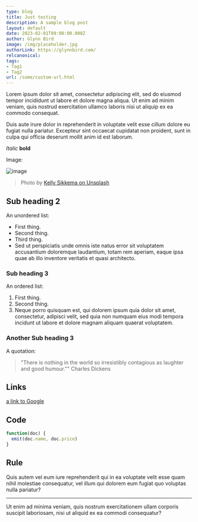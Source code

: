 ```yaml
---
type: blog
title: Just testing 
description: A sample blog post
layout: default
date: 2023-02-01T09:00:00.000Z
author: Glynn Bird
image: /img/placeholder.jpg
authorLink: https://glynnbird.com/
relcanonical: 
tags: 
- Tag1
- Tag2
url: /some/custom-url.html
---
```


Lorem ipsum dolor sit amet, consectetur adipiscing elit, sed do eiusmod tempor incididunt ut labore et dolore magna aliqua. Ut enim ad minim veniam, quis nostrud exercitation ullamco laboris nisi ut aliquip ex ea commodo consequat. 

Duis aute irure dolor in reprehenderit in voluptate velit esse cillum dolore eu fugiat nulla pariatur. Excepteur sint occaecat cupidatat non proident, sunt in culpa qui officia deserunt mollit anim id est laborum.

_Italic_ **bold** 

Image:

![image](/img/placeholder.jpg)
> Photo by [Kelly Sikkema on Unsplash](https://unsplash.com/photos/bj3l739cwc8)

## Sub heading 2

An unordered list:

- First thing.
- Second thing.
- Third thing.
- Sed ut perspiciatis unde omnis iste natus error sit voluptatem accusantium doloremque laudantium, totam rem aperiam, eaque ipsa quae ab illo inventore veritatis et quasi architecto.

### Sub heading 3

An ordered list:

1. First thing.
2. Second thing.
3. Neque porro quisquam est, qui dolorem ipsum quia dolor sit amet, consectetur, adipisci velit, sed quia non numquam eius modi tempora incidunt ut labore et dolore magnam aliquam quaerat voluptatem.

### Another Sub heading 3 

A quotation:

> "There is nothing in the world so irresistibly contagious as laughter and good humour.""
> Charles Dickens

## Links

[a link to Google](https://google.com)

## Code

```js
function(doc) {
  emit(doc.name, doc.price)
}
```

## Rule

Quis autem vel eum iure reprehenderit qui in ea voluptate velit esse quam nihil molestiae consequatur, vel illum qui dolorem eum fugiat quo voluptas nulla pariatur?

------

Ut enim ad minima veniam, quis nostrum exercitationem ullam corporis suscipit laboriosam, nisi ut aliquid ex ea commodi consequatur? 

